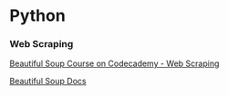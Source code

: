# Python

### Web Scraping

[Beautiful Soup Course on Codecademy - Web Scraping](https://www.codecademy.com/learn/learn-web-scraping?utm_source=customer_io&utm_campaign=monday_course_drop_4_22_19&utm_medium=email&utm_content=top_cta)

[Beautiful Soup Docs](https://www.crummy.com/software/BeautifulSoup/bs4/doc/)